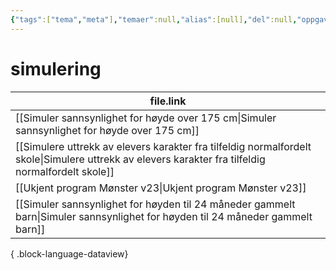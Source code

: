 ```yaml
---
{"tags":["tema","meta"],"temaer":null,"alias":[null],"del":null,"oppgave":null,"fag":null,"eksamen":null,"dg-publish":true,"title":"simulering","date":"2023-06-01","modified":"2023-06-01","permalink":"/temaer/simulering/","dgPassFrontmatter":true}
---
```



# simulering
| file.link                                                                                                                                             |
| ----------------------------------------------------------------------------------------------------------------------------------------------------- |
| [[Simuler sannsynlighet for høyde over 175 cm\|Simuler sannsynlighet for høyde over 175 cm]]                                                       |
| [[Simulere uttrekk av elevers karakter fra tilfeldig normalfordelt skole\|Simulere uttrekk av elevers karakter fra tilfeldig normalfordelt skole]] |
| [[Ukjent program Mønster v23\|Ukjent program Mønster v23]]                                                                                         |
| [[Simuler sannsynlighet for høyden til 24 måneder gammelt barn\|Simuler sannsynlighet for høyden til 24 måneder gammelt barn]]                     |

{ .block-language-dataview}
